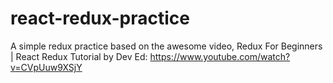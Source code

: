 # react-redux-practice

A simple redux practice based on the awesome video, Redux For Beginners | React Redux Tutorial by Dev Ed:
https://www.youtube.com/watch?v=CVpUuw9XSjY
